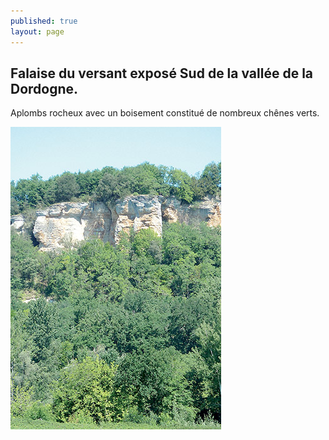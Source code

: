 ```yaml
---
published: true
layout: page
---
```


## Falaise du versant exposé Sud de la vallée de la Dordogne.

Aplombs rocheux avec un boisement constitué de nombreux chênes verts.

![Falaise du versant exposé Sud de la vallée de la Dordogne](/data/images/4/geographie/4-GEOGRAPHIE_POP5.jpg)